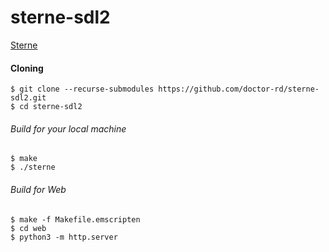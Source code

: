 # sterne-sdl2
[Sterne](https://doctor-rd.github.io/sterne-sdl2/)

#### Cloning
`$ git clone --recurse-submodules https://github.com/doctor-rd/sterne-sdl2.git`\
`$ cd sterne-sdl2`

###### Build for your local machine
`$ make`\
`$ ./sterne`

###### Build for Web
`$ make -f Makefile.emscripten`\
`$ cd web`\
`$ python3 -m http.server`
